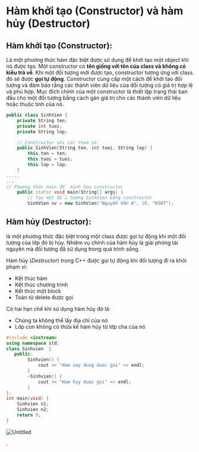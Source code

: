 # Hàm khởi tạo (Constructor) và hàm hủy (Destructor)

## Hàm khởi tạo (Constructor):
Là một phương thức hàm đặc biệt được sử dụng để khởi tạo một object khi nó được tạo. Một constructor có **tên giống với tên của class và không có kiểu trả về**. Khi một đối tượng mới được tạo, constructor tương ứng với class đó sẽ được **gọi tự động**. Constructor cung cấp một cách để khởi tạo đối tượng và đảm bảo rằng các thành viên dữ liệu của đối tượng có giá trị hợp lệ và phù hợp. Mục đích chính của một constructor là thiết lập trạng thái ban đầu cho một đối tượng bằng cách gán giá trị cho các thành viên dữ liệu hoặc thuộc tính của nó.

```cpp
public class SinhVien {
    private String ten;
    private int tuoi;
    private String lop;

    // Constructor với các tham số
    public SinhVien(String ten, int tuoi, String lop) {
        this.ten = ten;
        this.tuoi = tuoi;
        this.lop = lop;
    }
.....
...
// Phương thức main để minh họa constructor
    public static void main(String[] args) {
        // Tạo một đối tượng SinhVien bằng constructor
        SinhVien sv = new SinhVien("Nguyễn Văn A", 20, "K58T");
```

## Hàm hủy (Destructor):

là một phương thức đặc biệt trong một class được gọi tự động khi một đối tượng của lớp đó bị hủy. Nhiệm vụ chính của hàm hủy là giải phóng tài nguyên mà đối tượng đã sử dụng trong quá trình sống.

Hàm hủy (*Destructor*) trong C++ được gọi tự động khi đối tượng đi ra khỏi phạm vi:

- Kết thúc hàm
- Kết thúc chương trình
- Kết thúc một block
- Toán tử delete được gọi

Có hai hạn chế khi sử dụng hàm hủy đó là:

- Chúng ta không thể lấy địa chỉ của nó
- Lớp con không có thừa kế hàm hủy từ lớp cha của nó

```cpp
#include <iostream>  
using namespace std;  
class Sinhvien  {  
   public:  
        Sinhvien() {    
            cout << "Ham xay dung duoc goi" << endl;    
        }    
        ~Sinhvien() {    
            cout << "Ham huy duoc goi" << endl;    
        }  
};  
int main(void) {  
    Sinhvien n1;   
    Sinhvien n2; 
    return 0;  
}

```

![Untitled](https://s3-us-west-2.amazonaws.com/secure.notion-static.com/f3aae2cb-1e02-49f8-b40f-9438e48baa60/Untitled.png)

.